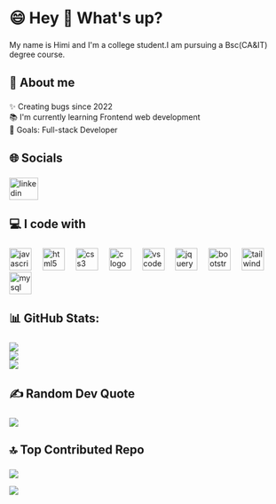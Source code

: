 <h1 align="left">😄 Hey 👋 What's up?</h1>

###

<p align="left">My name is Himi and I'm a college student.I am pursuing a Bsc(CA&IT) degree course.</p>

###

<h2 align="left">💫 About me</h2>

###

<p align="left">✨ Creating bugs since 2022<br>📚 I'm currently learning Frontend web development<br>🎯 Goals: Full-stack Developer</p>

###

<h2 align="left">🌐 Socials</h2>

###

<div align="left">
  <a href="www.linkedin.com/in/himi-patel-026481260" target="_blank">
    <img src="https://raw.githubusercontent.com/maurodesouza/profile-readme-generator/master/src/assets/icons/social/linkedin/default.svg" width="52" height="40" alt="linkedin logo"  />
  </a>
</div>

###

<h2 align="left">💻 I code with</h2>

###

<div align="left">
  <img src="https://cdn.jsdelivr.net/gh/devicons/devicon/icons/javascript/javascript-original.svg" height="40" alt="javascript logo"  />
  <img width="12" />
  <img src="https://cdn.jsdelivr.net/gh/devicons/devicon/icons/html5/html5-original.svg" height="40" alt="html5 logo"  />
  <img width="12" />
  <img src="https://cdn.jsdelivr.net/gh/devicons/devicon/icons/css3/css3-original.svg" height="40" alt="css3 logo"  />
  <img width="12" />
  <img src="https://cdn.jsdelivr.net/gh/devicons/devicon/icons/c/c-original.svg" height="40" alt="c logo"  />
  <img width="12" />
  <img src="https://cdn.jsdelivr.net/gh/devicons/devicon/icons/vscode/vscode-original.svg" height="40" alt="vscode logo"  />
  <img width="12" />
  <img src="https://cdn.jsdelivr.net/gh/devicons/devicon/icons/jquery/jquery-original.svg" height="40" alt="jquery logo"  />
  <img width="12" />
  <img src="https://cdn.jsdelivr.net/gh/devicons/devicon/icons/bootstrap/bootstrap-original.svg" height="40" alt="bootstrap logo"  />
  <img width="12" />
  <img src="https://cdn.jsdelivr.net/gh/devicons/devicon/icons/tailwindcss/tailwindcss-original-wordmark.svg" height="40" alt="tailwindcss logo"  />
  <img width="12" />
  <img src="https://cdn.jsdelivr.net/gh/devicons/devicon/icons/mysql/mysql-original.svg" height="40" alt="mysql logo"  />
</div>



<h2 align="left"> 📊 GitHub Stats:

  ### 
  
![](https://github-readme-stats.vercel.app/api?username=himi-patel&theme=react&hide_border=false&include_all_commits=false&count_private=false)<br/>
![](https://github-readme-streak-stats.herokuapp.com/?user=himi-patel&theme=react&hide_border=false)<br/>
![](https://github-readme-stats.vercel.app/api/top-langs/?username=himi-patel&theme=react&hide_border=false&include_all_commits=false&count_private=false&layout=compact)

</h2>
<h2 align="left">

 ✍️ Random Dev Quote

 ###

![](https://quotes-github-readme.vercel.app/api?type=horizontal&theme=light)
</h2>


<h2 align="left">
  
 🔝 Top Contributed Repo

 ###
  
![](https://github-contributor-stats.vercel.app/api?username=himi-patel&limit=5&theme=react&combine_all_yearly_contributions=true)

</h2>


<div align="left">

  
[![](https://visitcount.itsvg.in/api?id=himi-patel&icon=0&color=0)](https://visitcount.itsvg.in)
</div>
<!-- Proudly created with GPRM ( https://gprm.itsvg.in ) -->



